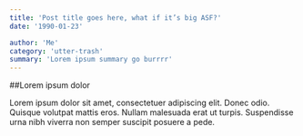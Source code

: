 ```yaml
---
title: 'Post title goes here, what if it’s big ASF?'
date: '1990-01-23'

author: 'Me'
category: 'utter-trash'
summary: 'Lorem ipsum summary go burrrr'
---
```

##Lorem ipsum dolor

Lorem ipsum dolor sit amet, consectetuer adipiscing elit. Donec odio. Quisque volutpat mattis eros. Nullam malesuada erat ut turpis. Suspendisse urna nibh viverra non semper suscipit posuere a pede.
